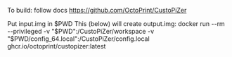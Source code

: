 To build:
follow docs https://github.com/OctoPrint/CustoPiZer

Put input.img in $PWD
This (below) will create output.img:
docker run --rm --privileged -v "$PWD":/CustoPiZer/workspace -v "$PWD/config_64.local":/CustoPiZer/config.local ghcr.io/octoprint/custopizer:latest
